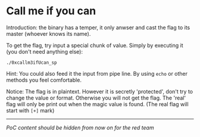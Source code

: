 # Call me if you can

Introduction: the binary has a temper, it only anwser and cast the flag to its master (whoever knows its name).

To get the flag, try input a special chunk of value. Simply by executing it (you don't need anything else):

```
./0xcallm3ifUcan_sp
```

Hint: You could also feed it the input from pipe line. By using `echo` or other methods you feel comfortable.

Notice: The flag is in plaintext. However it is secretly 'protected', don't try to change the value or format. Otherwise you will not get the flag. The 'real' flag will only be print out when the magic value is found. (The real flag will start with `[+]` mark)

------

*PoC content should be hidden from now on for the red team*

